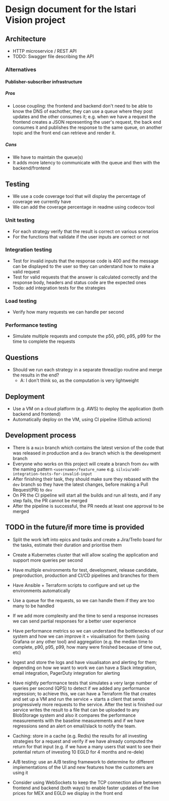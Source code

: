 # Design document for the Istari Vision project

## Architecture

- HTTP microservice / REST API
- TODO: Swagger file describing the API

### Alternatives

#### Publisher-subscriber infrastructure

##### Pros

- Loose coupling: the frontend and backend don't need to be able to know the DNS of eachother, they can use a queue
  where they post updates and the other consumes it; e.g. when we have a request the frontend creates a JSON
  representing the user's request, the back end consumes it and publishes the response to the same queue, on another
  topic and the front end can retrieve and render it.

##### Cons

- We have to maintain the queue(s)
- It adds more latency to communicate with the queue and then with the backend/frontend

## Testing

- We use a code coverage tool that will display the percentage of coverage we currently have
- We can add the coverage percentage in readme using codecov tool

### Unit testing

- For each strategy verify that the result is correct on various scenarios
- For the functions that validate if the user inputs are correct or not

### Integration testing

- Test for invalid inputs that the response code is 400 and the message can be displayed to the user so they can
  understand how to make a valid request
- Test for valid requests that the answer is calculated correctly and the response body, headers and status code are the
  expected ones
- Todo: add integration tests for the strategies

### Load testing

- Verify how many requests we can handle per second

### Performance testing

- Simulate multiple requests and compute the p50, p90, p95, p99 for the time to complete the requests

## Questions

- Should we run each strategy in a separate thread/go routine and merge the results in the end?
  - A: I don't think so, as the computation is very lightweight

## Deployment

- Use a VM on a cloud platform (e.g. AWS) to deploy the application (both backend and frontend)
- Automatically deploy on the VM, using CI pipeline (Github actions)

## Development process

- There is a `main` branch which contains the latest version of the code that was released in production and a `dev`
  branch which is the development branch
- Everyone who works on this project will create a branch from `dev` with the naming pattern `<username>/feature_name`
  e.g. `silviu/add-integration-tests-for-invalid-input`
- After finishing their task, they should make sure they rebased with the `dev` branch so they have the latest changes,
  before making a Pull Request(PR) to `dev`
- On PR the CI pipeline will start all the builds and run all tests, and if any step fails, the PR cannot be merged
- After the pipeline is successful, the PR needs at least one approval to be merged

## TODO in the future/if more time is provided

- Split the work left into epics and tasks and create a Jira/Trello board for the tasks, estimate their duration and
  prioritise them

- Create a Kubernetes cluster that will allow scaling the application and support more queries per second

- Have multiple environments for test, development, release candidate, preproduction, production and CI/CD pipelines and
  branches for them

- Have Ansible + Terraform scripts to configure and set up the environments automatically

- Use a queue for the requests, so we can handle them if they are too many to be handled

- If we add more complexity and the time to send a response increases we can send partial responses for a better user
  experience

- Have performance metrics so we can understand the bottlenecks of our system and how we can improve it + visualisation
  for them (using Grafana or any other tool) and aggregation (e.g. the median time to complete, p90, p95, p99, how many
  were finished because of time out, etc)

- Ingest and store the logs and have visualisaton and alerting for them; depending on how we want to work we can have a
  Slack integration, email integration, PagerDuty integration for alerting

- Have nightly performance tests that simulates a very large number of queries per second (QPS) to detect if we added
  any performance regression; to achieve this, we can have a Terraform file that creates and set up a VM and run the
  service + starts a client that sends progressively more requests to the service. After the test is finished our
  service writes the result to a file that can be uploaded to any BlobStorage system and also it compares the
  performance measurements with the baseline measurements and if we have regressions send an alert on email/slack to
  notify the team.

- Caching: store in a cache (e.g. Redis) the results for all investing strategies for a request and verify if we have
  already computed the return for that input (e.g. if we have a many users that want to see their potential return of
  investing 10 EGLD for 4 months and re-dele)

- A/B testing: use an A/B testing framework to determine for different implementations of the UI and new features how
  the customers are using it

- Consider using WebSockets to keep the TCP connection alive between frontend and backend (both ways) to enable faster
  updates of the live prices for MEX and EGLD we display in the front end
